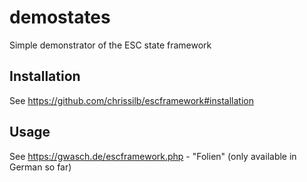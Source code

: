 # demostates

Simple demonstrator of the ESC state framework

## Installation
See https://github.com/chrissilb/escframework#installation

## Usage
See https://gwasch.de/escframework.php - "Folien" (only available in German so far)
